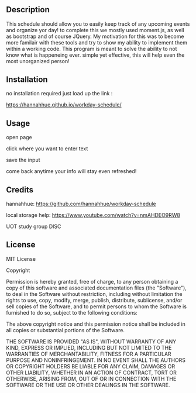 # <WorkdaySchedule>

## Description

This schedule should allow you to easily keep track of any upcoming events and organize yor day! to complete this we mostly used moment.js, as well as bootstrap and of course JQuery. My motivation for this was to become more familair with these tools and try to show my ability to implement them within a working code. This program is meant to solve the ability to not know what is happeneing ever. simple yet effective, this will help even the most unorganized person!

## Installation

no installation required just load up the link :

https://hannahhue.github.io/workday-schedule/

## Usage

open page

click where you want to enter text

save the input

come back anytime your info will stay even refreshed!

## Credits

hannahhue:
https://github.com/hannahhue/workday-schedule

local storage help:
https://www.youtube.com/watch?v=nmAHDEO9RW8

UOT study group DISC

## License

MIT License

Copyright <YEAR> <COPYRIGHT HOLDER>

Permission is hereby granted, free of charge, to any person obtaining a copy of this software and associated documentation files (the "Software"), to deal in the Software without restriction, including without limitation the rights to use, copy, modify, merge, publish, distribute, sublicense, and/or sell copies of the Software, and to permit persons to whom the Software is furnished to do so, subject to the following conditions:

The above copyright notice and this permission notice shall be included in all copies or substantial portions of the Software.

THE SOFTWARE IS PROVIDED "AS IS", WITHOUT WARRANTY OF ANY KIND, EXPRESS OR IMPLIED, INCLUDING BUT NOT LIMITED TO THE WARRANTIES OF MERCHANTABILITY, FITNESS FOR A PARTICULAR PURPOSE AND NONINFRINGEMENT. IN NO EVENT SHALL THE AUTHORS OR COPYRIGHT HOLDERS BE LIABLE FOR ANY CLAIM, DAMAGES OR OTHER LIABILITY, WHETHER IN AN ACTION OF CONTRACT, TORT OR OTHERWISE, ARISING FROM, OUT OF OR IN CONNECTION WITH THE SOFTWARE OR THE USE OR OTHER DEALINGS IN THE SOFTWARE.
